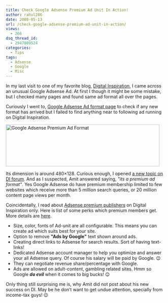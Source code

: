 ```yaml
---
title: Check Google Adsense Premium Ad Unit In Action!
author: rahul286
date: 2008-05-13
url: /check-google-adsense-premium-ad-unit-in-action/
views:
  - 266
dsq_thread_id:
  - 2947089524
categories:
  - Tips
tags:
  - Adsense
  - Google
  - Misc
---
```

In my last visit to one of my favorite blog, <a href="http://www.labnol.org/" onclick="_gaq.push(['_trackEvent', 'outbound-article', 'http://www.labnol.org/', 'Digital Inspiration']);" >Digital Inspiration</a>, I came across an unusual Google Adsense Ad. At first I though it might be some mistake, but I checked many pages and found same ad format all over the pages.

Curiously I went to, <a href="https://www.google.com/adsense/static/en_US/AdFormats.html" onclick="_gaq.push(['_trackEvent', 'outbound-article', 'https://www.google.com/adsense/static/en_US/AdFormats.html', 'Google Adsense Ad format page']);" >Google Adsense Ad format page</a> to check if any new format has arrived but I failed to find anything near to following ad running on Digital Inspiration. 

[<img class="wp-image-54518" style="border-top-width: 0px;border-left-width: 0px;border-bottom-width: 0px;border-right-width: 0px" height="132" alt="Google Adsense Premium Ad Format" src="http://cdn.devilsworkshop.org/files/2008/05/image-thumb14.png" width="484" border="0" />][1] 

Its dimension is around 480&#215;128. Curious enough, I opened <a href="http://www.labnol.org/forums/topic/which-google-adsense-ad-format-is-being-used-here" onclick="_gaq.push(['_trackEvent', 'outbound-article', 'http://www.labnol.org/forums/topic/which-google-adsense-ad-format-is-being-used-here', 'a new topic on DI forum']);" >a new topic on DI forum</a>. And as I suspected, Amit answered saying, *"its a premium ad format"*. Yes Google Adsense do have premium membership limited to few websites which receive more than 5 million search queries, or 20 million content page views per month.

Coincidentally, I read about <a href="http://labnol.blogspot.com/2007/04/privilege-of-being-adsense-premium.html" onclick="_gaq.push(['_trackEvent', 'outbound-article', 'http://labnol.blogspot.com/2007/04/privilege-of-being-adsense-premium.html', 'Adsense premium publishers']);" >Adsense premium publishers</a> on Digital Inspiration only. Here is list of some perks which premium members get. More details are <a href="http://labnol.blogspot.com/2007/04/privilege-of-being-adsense-premium.html" onclick="_gaq.push(['_trackEvent', 'outbound-article', 'http://labnol.blogspot.com/2007/04/privilege-of-being-adsense-premium.html', 'here']);" >here</a>.

  * Size, color, fonts of Ad-unit are all configurable. This means you can create ad which suits best for your site.
  * Option to remove **"Ads by Google"** text shown around ads.
  * Creating direct links to Adsense for search results. Sort of having text-links!
  * Dedicated Adsense account manager to help you optimize and answer your all Adsense query. Of course his salary will be paid by Google. 😉
  * They can negotiate revenue share/percentage with Google.
  * Ads are allowed on adult-content, gambling related sites. Hmm so Google ***do evil*** when it comes to big bucks! 😉

Only thing still surprising me is, why Amit did not post about his new success on DI. May be he don&#8217;t want to get undue attention, specially from income-tax guys! 😉

 [1]: http://cdn.devilsworkshop.org/files/2008/05/image15.png
